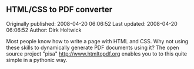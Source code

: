 ## HTML/CSS to PDF converter 
Originally published: 2008-04-20 06:06:52 
Last updated: 2008-04-20 06:06:52 
Author: Dirk Holtwick 
 
Most people know how to write a page with HTML and CSS. Why not using these skills to dynamically generate PDF documents using it? The open source project "pisa" http://www.htmltopdf.org enables you to to this quite simple in a pythonic way.